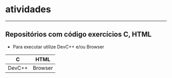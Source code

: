 # atividades
---
## Repositórios com código exercícios C, HTML
- Para executar utilize DevC++ e/ou Browser

|C|HTML|
|-|-|
|DevC++|Browser|
